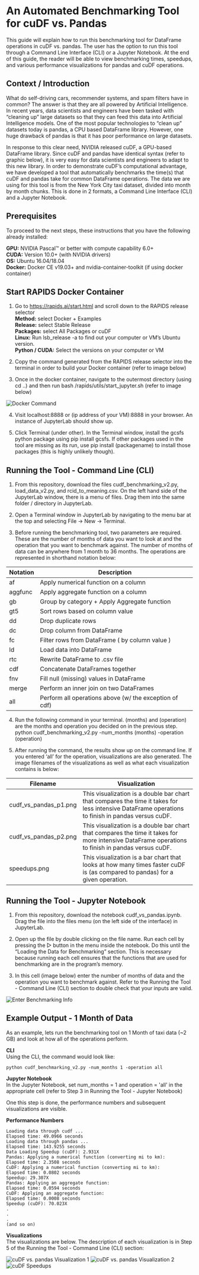 # An Automated Benchmarking Tool for cuDF vs. Pandas
This guide will explain how to run this benchmarking tool for DataFrame operations in cuDF vs. pandas. The user has the option to run this tool through a Command Line Interface (CLI) or a Jupyter Notebook. At the end of this guide, the reader will be able to view benchmarking times, speedups, and various performance visualizations for pandas and cuDF operations. 

## Context / Introduction
What do self-driving cars, recommender systems, and spam filters have in common? The answer is that they are all powered by Artificial Intelligence. In recent years, data scientists and engineers have been tasked with “cleaning up” large datasets so that they can feed this data into Artificial Intelligence models. One of the most popular technologies to “clean up” datasets today is pandas, a CPU based DataFrame library. However, one huge drawback of pandas is that it has poor performance on large datasets. 

In response to this clear need, NVIDIA released cuDF, a GPU-based DataFrame library. Since cuDF and pandas have identical syntax (refer to graphic below), it is very easy for data scientists and engineers to adapt to this new library. In order to demonstrate cuDF’s computational advantage, we have developed a tool that automatically benchmarks the time(s) that cuDF and pandas take for common DataFrame operations. The data we are using for this tool is from the New York City taxi dataset, divided into month by month chunks. This is done in 2 formats, a Command Line Interface (CLI) and a Jupyter Notebook. 

## Prerequisites

To proceed to the next steps, these instructions that you have the following already installed: <br />


**GPU:** NVIDIA Pascal™ or better with compute capability 6.0+ <br /> 
**CUDA:** Version 10.0+ (with NVIDIA drivers) <br /> 
**OS:** Ubuntu 16.04/18.04 <br /> 
**Docker:** Docker CE v19.03+ and nvidia-container-toolkit (if using docker container) <br /> 

## Start RAPIDS Docker Container 

1. Go to https://rapids.ai/start.html and scroll down to the RAPIDS release selector <br />
**Method:** select Docker + Examples <br />
**Release:** select Stable Release <br />
**Packages:** select All Packages or cuDF <br />
**Linux:** Run lsb_release -a to find out your computer or VM’s Ubuntu version. <br />
**Python / CUDA:** Select the versions on your computer or VM <br />

2. Copy the command generated from the RAPIDS release selector into the terminal in order to build your Docker container (refer to image below)

3. Once in the docker container, navigate to the outermost directory (using cd ..) and then run bash /rapids/utils/start_jupyter.sh (refer to image below)

![Docker Command](https://github.com/yamnihcg/cuDFvPandas/blob/master/docker_container_example_run.PNG)

4. Visit localhost:8888 or (ip address of your VM):8888 in your browser. An instance of JupyterLab should show up.

5. Click Terminal (under other). In the Terminal window, install the gcsfs python package using pip install gcsfs. If other packages used in the tool are missing as its run, use pip install (packagename) to install those packages (this is highly unlikely though). 

## Running the Tool - Command Line (CLI) 

1. From this repository, download the files cudf_benchmarking_v2.py, load_data_v2.py, and rcid_to_meaning.csv. On the left hand side of the JupyterLab window, there is a menu of files. Drag them into the same folder / directory in JupyterLab.

2. Open a Terminal window in JupyterLab by navigating to the menu bar at the top and selecting File → New → Terminal.

3. Before running the benchmarking tool, two parameters are required. These are the number of months of data you want to look at and the operation that you want to benchmark against. The number of months of data can be anywhere from 1 month to 36 months. The operations are represented in shorthand notation below:

| Notation | Description |
|------|------|
| af | Apply numerical function on a column  |
| aggfunc  | Apply aggregate function on a column |
| gb | Group by category + Apply Aggregate function |
| gt5 | Sort rows based on column value |
| dd  | Drop duplicate rows |
| dc | Drop column from DataFrame  |
| fc | Filter rows from DataFrame ( by column value ) |
| ld | Load data into DataFrame |
| rtc  | Rewrite DataFrame to .csv file |
| cdf | Concatenate DataFrames together |
| fnv  | Fill null (missing) values in DataFrame |
| merge | Perform an inner join on two DataFrames |
| all | Perform all operations above (w/ the exception of cdf) |

4. Run the following command in your terminal. (months) and (operation) are the months and operation you decided on in the previous step. 
python cudf_benchmarking_v2.py -num_months (months) -operation (operation)

5. After running the command, the results show up on the command line. If you entered ‘all’ for the operation, visualizations are also generated. The image filenames of the visualizations as well as what each visualization contains is below: 

| Filename | Visualization |
|------|------|
| cudf_vs_pandas_p1.png | This visualization is a double bar chart that compares the time it takes for less intensive DataFrame operations to finish in pandas versus cuDF. |
| cudf_vs_pandas_p2.png | This visualization is a double bar chart that compares the time it takes for more intensive DataFrame operations to finish in pandas versus cuDF. |
| speedups.png | This visualization is a bar chart that looks at how many times faster cuDF is (as compared to pandas) for a given operation. |

## Running the Tool - Jupyter Notebook

1. From this repository, download the notebook cudf_vs_pandas.ipynb. Drag the file into the files menu (on the left side of the interface) in JupyterLab.

2. Open up the file by double clicking on the file name. Run each cell by pressing the ▷ button in the menu inside the notebook. Do this until the “Loading the Data for Benchmarking” section. This is necessary because running each cell ensures that the functions that are used for benchmarking are in the program’s memory. 

3. In this cell (image below) enter the number of months of data and the operation you want to benchmark against. Refer to the Running the Tool - Command Line (CLI) section to double check that your inputs are valid.

![Enter Benchmarking Info](https://github.com/yamnihcg/cuDFvPandas/blob/master/enter_benchmarking_info.PNG)

## Example Output - 1 Month of Data 

As an example, lets run the benchmarking tool on 1 Month of taxi data (~2 GB) and look at how all of the operations perform. 

**CLI** <br />
Using the CLI, the command would look like: <br />

```
python cudf_benchmarking_v2.py -num_months 1 -operation all
```

**Jupyter Notebook** <br />
In the Jupyter Notebook, set num_months = 1 and operation = 'all' in the appropriate cell (refer to Step 3 in Running the Tool - Jupyter Notebook)

One this step is done, the performance numbers and subsequent visualizations are visible.

**Performance Numbers**
```
Loading data through cudf ...
Elapsed time: 49.0966 seconds
Loading data through pandas ...
Elapsed time: 143.9255 seconds
Data Loading Speedup (cuDF): 2.931X
Pandas: Applying a numerical function (converting mi to km):
Elapsed time: 2.3508 seconds
CuDF: Applying a numerical function (converting mi to km):
Elapsed time: 0.0802 seconds
Speedup: 29.307X
Pandas: Applying an aggregate function:
Elapsed time: 0.0594 seconds
CuDF: Applying an aggregate function:
Elapsed time: 0.0008 seconds
Speedup (cuDF): 70.023X
.
.
.
(and so on)
```

**Visualizations** <br />
The visualizations are below. The description of each visualization is in Step 5 of the Running the Tool - Command Line (CLI) section:

![cuDF vs. pandas Visualization 1](https://github.com/yamnihcg/cuDFvPandas/blob/master/cudf_vs_pandas_p1.png)
![cuDF vs. pandas Visualization 2](https://github.com/yamnihcg/cuDFvPandas/blob/master/cudf_vs_pandas_p2.png)
![cuDF Speedups](https://github.com/yamnihcg/cuDFvPandas/blob/master/cudf_speedups.png)








